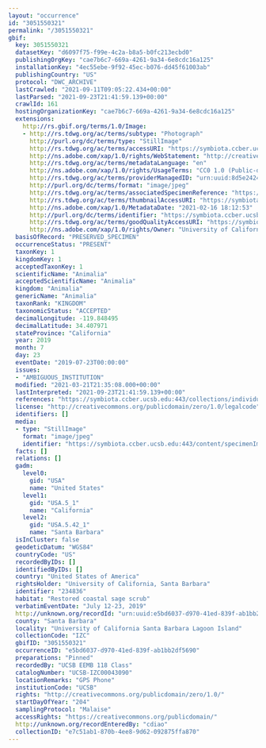 ```yaml
---
layout: "occurrence"
id: "3051550321"
permalink: "/3051550321"
gbif:
  key: 3051550321
  datasetKey: "d6097f75-f99e-4c2a-b8a5-b0fc213ecbd0"
  publishingOrgKey: "cae7b6c7-669a-4261-9a34-6e8cdc16a125"
  installationKey: "4ec55ebe-9f92-45ec-b076-dd45f61003ab"
  publishingCountry: "US"
  protocol: "DWC_ARCHIVE"
  lastCrawled: "2021-09-11T09:05:22.434+00:00"
  lastParsed: "2021-09-23T21:41:59.139+00:00"
  crawlId: 161
  hostingOrganizationKey: "cae7b6c7-669a-4261-9a34-6e8cdc16a125"
  extensions:
    http://rs.gbif.org/terms/1.0/Image:
    - http://rs.tdwg.org/ac/terms/subtype: "Photograph"
      http://purl.org/dc/terms/type: "StillImage"
      http://rs.tdwg.org/ac/terms/accessURI: "https://symbiota.ccber.ucsb.edu:443/content/specimenImages/UCSB_IZC/UCSB-IZC00043/UCSB-IZC00043090.jpg"
      http://ns.adobe.com/xap/1.0/rights/WebStatement: "http://creativecommons.org/publicdomain/zero/1.0/"
      http://rs.tdwg.org/ac/terms/metadataLanguage: "en"
      http://ns.adobe.com/xap/1.0/rights/UsageTerms: "CC0 1.0 (Public-domain)"
      http://rs.tdwg.org/ac/terms/providerManagedID: "urn:uuid:8d5e2424-974a-4bf1-a14a-2e24597d9d07"
      http://purl.org/dc/terms/format: "image/jpeg"
      http://rs.tdwg.org/ac/terms/associatedSpecimenReference: "https://symbiota.ccber.ucsb.edu:443/collections/individual/index.php?occid=234836"
      http://rs.tdwg.org/ac/terms/thumbnailAccessURI: "https://symbiota.ccber.ucsb.edu:443/content/specimenImages/UCSB_IZC/UCSB-IZC00043/UCSB-IZC00043090_tn.jpg"
      http://ns.adobe.com/xap/1.0/MetadataDate: "2021-02-16 18:12:53"
      http://purl.org/dc/terms/identifier: "https://symbiota.ccber.ucsb.edu:443/content/specimenImages/UCSB_IZC/UCSB-IZC00043/UCSB-IZC00043090.jpg"
      http://rs.tdwg.org/ac/terms/goodQualityAccessURI: "https://symbiota.ccber.ucsb.edu:443/content/specimenImages/UCSB_IZC/UCSB-IZC00043/UCSB-IZC00043090.jpg"
      http://ns.adobe.com/xap/1.0/rights/Owner: "University of California, Santa Barbara"
  basisOfRecord: "PRESERVED_SPECIMEN"
  occurrenceStatus: "PRESENT"
  taxonKey: 1
  kingdomKey: 1
  acceptedTaxonKey: 1
  scientificName: "Animalia"
  acceptedScientificName: "Animalia"
  kingdom: "Animalia"
  genericName: "Animalia"
  taxonRank: "KINGDOM"
  taxonomicStatus: "ACCEPTED"
  decimalLongitude: -119.848495
  decimalLatitude: 34.407971
  stateProvince: "California"
  year: 2019
  month: 7
  day: 23
  eventDate: "2019-07-23T00:00:00"
  issues:
  - "AMBIGUOUS_INSTITUTION"
  modified: "2021-03-21T21:35:08.000+00:00"
  lastInterpreted: "2021-09-23T21:41:59.139+00:00"
  references: "https://symbiota.ccber.ucsb.edu:443/collections/individual/index.php?occid=234836"
  license: "http://creativecommons.org/publicdomain/zero/1.0/legalcode"
  identifiers: []
  media:
  - type: "StillImage"
    format: "image/jpeg"
    identifier: "https://symbiota.ccber.ucsb.edu:443/content/specimenImages/UCSB_IZC/UCSB-IZC00043/UCSB-IZC00043090.jpg"
  facts: []
  relations: []
  gadm:
    level0:
      gid: "USA"
      name: "United States"
    level1:
      gid: "USA.5_1"
      name: "California"
    level2:
      gid: "USA.5.42_1"
      name: "Santa Barbara"
  isInCluster: false
  geodeticDatum: "WGS84"
  countryCode: "US"
  recordedByIDs: []
  identifiedByIDs: []
  country: "United States of America"
  rightsHolder: "University of California, Santa Barbara"
  identifier: "234836"
  habitat: "Restored coastal sage scrub"
  verbatimEventDate: "July 12-23, 2019"
  http://unknown.org/recordId: "urn:uuid:e5bd6037-d970-41ed-839f-ab1bb2df5690"
  county: "Santa Barbara"
  locality: "University of California Santa Barbara Lagoon Island"
  collectionCode: "IZC"
  gbifID: "3051550321"
  occurrenceID: "e5bd6037-d970-41ed-839f-ab1bb2df5690"
  preparations: "Pinned"
  recordedBy: "UCSB EEMB 118 Class"
  catalogNumber: "UCSB-IZC00043090"
  locationRemarks: "GPS Phone"
  institutionCode: "UCSB"
  rights: "http://creativecommons.org/publicdomain/zero/1.0/"
  startDayOfYear: "204"
  samplingProtocol: "Malaise"
  accessRights: "https://creativecommons.org/publicdomain/"
  http://unknown.org/recordEnteredBy: "cdiao"
  collectionID: "e7c51ab1-870b-4ee8-9d62-092875ffa870"
---
```

